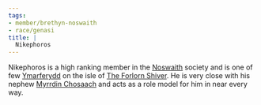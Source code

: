 ```yaml
---
tags:
- member/brethyn-noswaith
- race/genasi
title: |
  Nikephoros
---
```


Nikephoros is a high ranking member in the [Noswaith](Groups/Brethyn%20Noswaith.md) society and is one of few [Ymarferydd](Groups/Ymarferydd.md) on the isle of [The Forlorn Shiver](Locations/Cloud%20Sea/Shards/The%20Forlorn%20Shiver/The%20Forlorn%20Shiver.md). He is very close with his nephew [Myrrdin Chosaach](People/Party/Myrrdin%20Chosaach.md) and acts as a role model for him in near every way.
